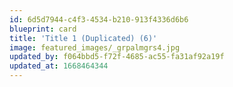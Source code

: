 ```yaml
---
id: 6d5d7944-c4f3-4534-b210-913f4336d6b6
blueprint: card
title: 'Title 1 (Duplicated) (6)'
image: featured_images/_grpalmgrs4.jpg
updated_by: f064bbd5-f72f-4685-ac55-fa31af92a19f
updated_at: 1668464344
---
```

